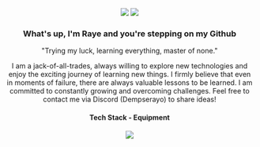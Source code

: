 <div align="center"> 
<img src="https://cdn.discordapp.com/attachments/1182133446668202059/1216574827574329354/image.png?ex=6600e299&is=65ee6d99&hm=35f51a015c3d8ffc3a88377602b5fbf56dd4dd95b57d47ca7a6894842ab86827&">
  
<img src="https://cdn.discordapp.com/attachments/1182133446668202059/1216514848100188230/image.png?ex=6600aabd&is=65ee35bd&hm=b39a272259ddfeddce24836200bf618a332e316df2a5bcba0e96657bd4e64336&"> 


<h3 align="center"> What's up, I'm Raye and you're stepping on my Github </h3>
<p align="center"> "Trying my luck, learning everything, master of none." </p>
<p align="center">  I am a jack-of-all-trades, always willing to explore new technologies and enjoy the exciting journey of learning new things. I firmly believe that even in moments of failure, there are always valuable lessons to be learned. I am committed to constantly growing and overcoming challenges. Feel free to contact me via Discord (Dempserayo) to share ideas! </p>








<h4 align="center"> Tech Stack - Equipment  </h4>
<p align="center">
  <a href="https://skillicons.dev">
    <img src="https://skillicons.dev/icons?i=discord,figma,html,css,js,ts,react,tailwind,next,vercel,cs,unity,godot&perline=14" />
  
  </a>
</p>
</div>

